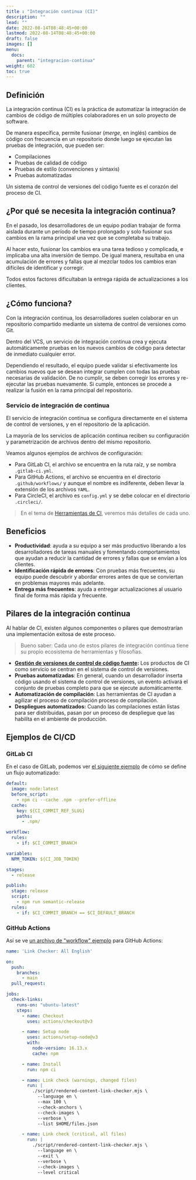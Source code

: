 ```yaml
---
title : "Integración continua (CI)"
description: ""
lead: ""
date: 2022-08-14T08:48:45+00:00
lastmod: 2022-08-14T08:48:45+00:00
draft: false
images: []
menu:
  docs:
    parent: "integracion-continua"
weight: 602
toc: true
---
```


## Definición

La integración continua (CI) es la práctica de automatizar la integración de cambios de código de múltiples colaboradores en un solo proyecto de software.

De manera específica, permite fusionar (*merge*, en inglés) cambios de código con frecuencia en un repositorio donde luego se ejecutan las
pruebas de integración, que pueden ser:

- Compilaciones
- Pruebas de calidad de código
- Pruebas de estilo (convenciones y sintaxis)
- Pruebas automatizadas

Un sistema de control de versiones del código fuente es el corazón del proceso de CI.

## ¿Por qué se necesita la integración continua?

En el pasado, los desarrolladores de un equipo podían trabajar de forma aislada durante un período de tiempo prolongado y solo fusionar sus cambios en la rama principal una vez que se completaba su trabajo.

Al hacer esto, fusionar los cambios era una tarea tedioso y complicada, e implicaba una alta inversión de tiempo. De igual manera, resultaba en una acumulación de errores y fallas que al mezclar todos los cambios eran difíciles de identificar y corregir.

Todos estos factores dificultaban la entrega rápida de actualizaciones a los clientes.

## ¿Cómo funciona?

Con la integración continua, los desarrolladores suelen colaborar en un repositorio compartido mediante un sistema de control de versiones como Git.

Dentro del VCS, un servicio de integración continua crea y ejecuta automáticamente pruebas en los nuevos cambios de código para detectar de inmediato cualquier error.

Dependiendo el resultado, el equipo puede validar si efectivamente los cambios nuevos que se desean integrar cumplen con todas las pruebas necesarias de validación. De no cumplir, se deben corregir los errores y re-ejecutar las pruebas nuevamente. Si cumple, entonces se procede a realizar la fusión en la rama principal del repositorio.

### Servicio de integración de continua

El servicio de integración continua se configura directamente en el sistema de control de versiones, y en el repositorio de la aplicación.

La mayoría de los servicios de aplicación continua reciben su configuración y parametrización de archivos dentro del mismo repositorio.

Veamos algunos ejemplos de archivos de configuración:

- Para GitLab CI, el archivo se encuentra en la ruta raíz, y se nombra `.gitlab-ci.yml`.
- Para GitHub Actions, el archivo se encuentra en el directorio `.github/workflows/` y aunque el nombre es indiferente, deben llevar la extensión de los archivos `YAML`.
- Para CircleCI, el archivo es `config.yml` y se debe colocar en el directorio `.circleci/`.

> En el tema de [Herramientas de CI](03-herramientas-de-ci.md), veremos más detalles de cada uno.

## Beneficios

- **Productividad**: ayuda a su equipo a ser más productivo liberando a los desarrolladores de tareas manuales y fomentando comportamientos que ayudan a reducir la cantidad de errores y fallas que se envían a los clientes.
- **Identificación rápida de errores**: Con pruebas más frecuentes, su equipo puede descubrir y abordar errores antes de que se conviertan en problemas mayores más adelante.
- **Entrega más frecuentes**: ayuda a entregar actualizaciones al usuario final de forma más rápida y frecuente.

## Pilares de la integración continua

Al hablar de CI, existen algunos componentes o pilares que demostrarían una implementación exitosa de este proceso.

> Bueno saber: Cada uno de estos pilares de integración continua tiene su propio ecosistema de herramientas y filosofías.

- **[Gestión de versiones de control de código fuente](../03-ciclo-de-desarrollo-de-software/02-control-de-versiones.md):** Los productos de CI como servicio se centran en el sistema de control de versiones.
- **Pruebas automatizadas**: En general, cuando un desarrollador inserta código usando el sistema de control de versiones, un evento activará el conjunto de pruebas completo para que se ejecute automáticamente.
- **Automatización de compilación**: Las herramientas de CI ayudan a agilizar el proceso de compilación proceso de compilación.
- **Despliegues automatizados:** Cuando las compilaciones están listas para ser distribuidas, pasan por un proceso de despliegue que las habilita en el ambiente de producción.

## Ejemplos de CI/CD

### GitLab CI

En el caso de GitLab, podemos ver [el siguiente ejemplo][GitLab CI Example Node.js Semantic Release] de cómo se define un flujo automatizado:

```yaml
default:
  image: node:latest
  before_script:
    - npm ci --cache .npm --prefer-offline
  cache:
    key: ${CI_COMMIT_REF_SLUG}
    paths:
      - .npm/

workflow:
  rules:
    - if: $CI_COMMIT_BRANCH

variables:
  NPM_TOKEN: ${CI_JOB_TOKEN}

stages:
  - release

publish:
  stage: release
  script:
    - npm run semantic-release
  rules:
    - if: $CI_COMMIT_BRANCH == $CI_DEFAULT_BRANCH
```

### GitHub Actions

Así se ve [un archivo de "workflow" ejemplo][GitHub Actions Example Workflow] para GitHub Actions:

```yaml
name: 'Link Checker: All English'

on:
  push:
    branches:
      - main
  pull_request:

jobs:
  check-links:
    runs-on: "ubuntu-latest"
    steps:
      - name: Checkout
        uses: actions/checkout@v3

      - name: Setup node
        uses: actions/setup-node@v3
        with:
          node-version: 16.13.x
          cache: npm

      - name: Install
        run: npm ci

      - name: Link check (warnings, changed files)
        run: |
          ./script/rendered-content-link-checker.mjs \
            --language en \
            --max 100 \
            --check-anchors \
            --check-images \
            --verbose \
            --list $HOME/files.json

      - name: Link check (critical, all files)
        run: |
          ./script/rendered-content-link-checker.mjs \
            --language en \
            --exit \
            --verbose \
            --check-images \
            --level critical
```

<!-- Referencias -->
[GitLab CI Example Node.js Semantic Release]: ../../referencias/enlaces#gitlab-ci-example-node.js-semantic-release
[GitHub Actions Example Workflow]: ../../referencias/enlaces#github-actions-example-workflow
